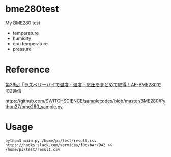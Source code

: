# bme280test
My BME280 test

- temperature
- humidity
- cpu temperature
- pressure

# Reference
[ 第39回「ラズベリーパイで温度・湿度・気圧をまとめて取得！AE-BME280でIC2通信](https://deviceplus.jp/hobby/raspberrypi_entry_039/)

https://github.com/SWITCHSCIENCE/samplecodes/blob/master/BME280/Python27/bme280_sample.py

# Usage

```
python3 main.py /home/pi/test/result.csv https://hooks.slack.com/services/f0o/bAr/BAZ >> /home/pi/test/result.csv
```
